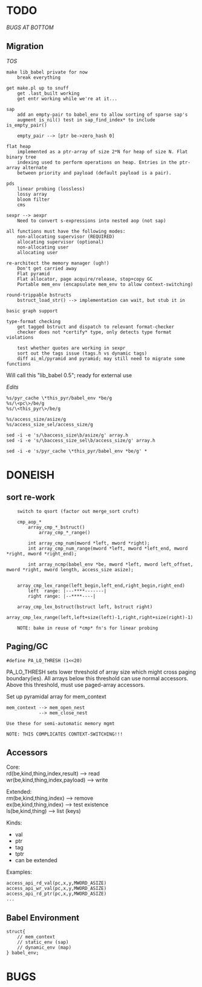 TODO
====

*BUGS AT BOTTOM*

Migration
---------

*TOS*

    make lib_babel private for now
        break everything

    get make.pl up to snuff
        get .last_built working
        get entr working while we're at it...

    sap
        add an empty-pair to babel_env to allow sorting of sparse sap's
        augment is_nil() test in sap_find_index* to include is_empty_pair()

        empty_pair --> [ptr be->zero_hash 0]

    flat heap
        implemented as a ptr-array of size 2*N for heap of size N. Flat binary tree
        indexing used to perform operations on heap. Entries in the ptr-array alternate
        between priority and payload (default payload is a pair).

    pds
        linear probing (lossless)
        lossy array
        bloom filter
        cms

    sexpr --> aexpr
        Need to convert s-expressions into nested aop (not sap)

    all functions must have the following modes:
        non-allocating supervisor (REQUIRED)
        allocating supervisor (optional)
        non-allocating user
        allocating user

    re-architect the memory manager (ugh!)
        Don't get carried away
        Flat pyramid
        Flat allocator, page acquire/release, stop+copy GC
        Portable mem_env (encapsulate mem_env to allow context-switching)

    round-trippable bstructs
        bstruct_load_str() --> implementation can wait, but stub it in  

    basic graph support

    type-format checking
        get tagged bstruct and dispatch to relevant format-checker
        checker does not *certify* type, only detects type format violations

        test whether quotes are working in sexpr
        sort out the tags issue (tags.h vs dynamic tags)
        diff ai_ml/pyramid and pyramid; may still need to migrate some functions

Will call this "lib_babel 0.5"; ready for external use  

*Edits*

    %s/pyr_cache \*this_pyr/babel_env *be/g
    %s/\<pc\>/be/g
    %s/\<this_pyr\>/be/g

    %s/access_size/asize/g
    %s/access_size_sel/access_size/g

    sed -i -e 's/\baccess_size\b/asize/g' array.h
    sed -i -e 's/\baccess_size_sel\b/access_size/g' array.h

    sed -i -e 's/pyr_cache \*this_pyr/babel_env *be/g' *


DONEISH
=======

sort re-work
------------

        switch to qsort (factor out merge_sort cruft)

        cmp_aop_*
            array_cmp_*_bstruct()
                array_cmp_*_range()

            int array_cmp_num(mword *left, mword *right);
            int array_cmp_num_range(mword *left, mword *left_end, mword *right, mword *right_end);

            int array_ncmp(babel_env *be, mword *left, mword left_offset, mword *right, mword length, access_size asize);

        
        array_cmp_lex_range(left_begin,left_end,right_begin,right_end)
            left  range: |---****-------|
            right range: |--****----|

        array_cmp_lex_bstruct(bstruct left, bstruct right)
            array_cmp_lex_range(left,left+size(left)-1,right,right+size(right)-1)

        NOTE: bake in reuse of *cmp* fn's for linear probing


Paging/GC
---------

    #define PA_LO_THRESH (1<<20)

PA_LO_THRESH sets lower threshold of array size which might cross paging
boundary(ies). All arrays below this threshold can use normal accessors.
Above this threshold, must use paged-array accessors.

Set up pyramidal array for mem_context

    mem_context --> mem_open_nest
                --> mem_close_nest
    
    Use these for semi-automatic memory mgmt

    NOTE: THIS COMPLICATES CONTEXT-SWITCHING!!!


Accessors
---------

Core:  
rd(be,kind,thing,index,result)      --> read  
wr(be,kind,thing,index,payload)     --> write  

Extended:  
rm(be,kind,thing,index)             --> remove  
ex(be,kind,thing,index)             --> test existence  
ls(be,kind,thing)                   --> list (keys)  

Kinds:
- val
- ptr
- tag
- tptr
- can be extended

Examples:

    access_api_rd_val(pc,x,y,MWORD_ASIZE)
    access_api_wr_val(pc,x,y,MWORD_ASIZE)
    access_api_rd_ptr(pc,x,y,MWORD_ASIZE)
    ...

Babel Environment
-----------------

    struct{
        // mem_context
        // static_env (sap)
        // dynamic_env (map)
    } babel_env;



BUGS
====



